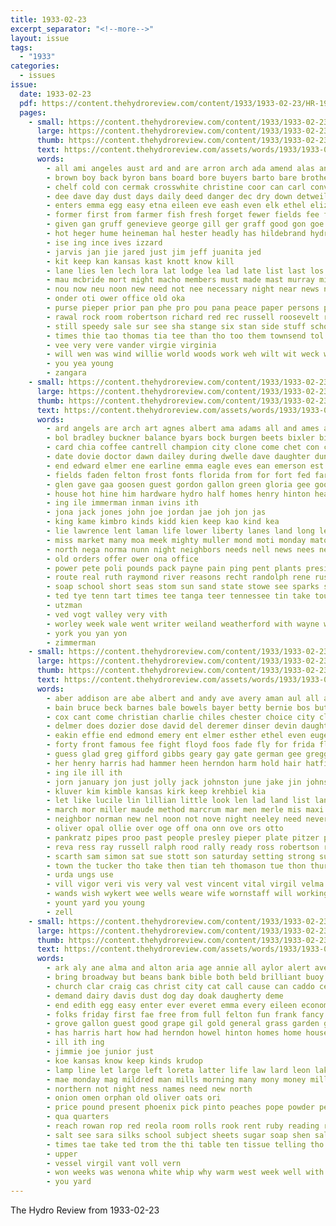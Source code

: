 ```yaml
---
title: 1933-02-23
excerpt_separator: "<!--more-->"
layout: issue
tags:
  - "1933"
categories:
  - issues
issue:
  date: 1933-02-23
  pdf: https://content.thehydroreview.com/content/1933/1933-02-23/HR-1933-02-23.pdf
  pages:
    - small: https://content.thehydroreview.com/content/1933/1933-02-23/small/HR-1933-02-23-01.jpg
      large: https://content.thehydroreview.com/content/1933/1933-02-23/large/HR-1933-02-23-01.jpg
      thumb: https://content.thehydroreview.com/content/1933/1933-02-23/thumbnails/HR-1933-02-23-01.jpg
      text: https://content.thehydroreview.com/assets/words/1933/1933-02-23/HR-1933-02-23-01.txt
      words:
        - all ami angeles aust ard and are arron arch ada amend alas anes axe alfred ane aud anna
        - brown boy back byron bans board bore buyers barto bare brother better both bankers baby beulah beasley bouse bassler ben bale but bill business bride big bell blown bir been
        - chelf cold con cermak crosswhite christine coor can carl conver care chor coyote counts came caroline call class cora county company comes cas city craig carlile cant car charles cour cole
        - dee dave day dust days daily deed danger dec dry down detweiler during delma dear dies dye
        - enters emma egg easy etna eileen eve eash even elk ethel elizabeth ear evita
        - former first from farmer fish fresh forget fewer fields fee farm front florida for far friday few fay fortune
        - given gan gruff genevieve george gill ger graff good gon goe gave gone geneva grain gram gregg
        - hot heger hume heineman hal hester headly has hildebrand hydro him held half harge hoth harry hess home her hoffman huge hem hie hinton hazel had house high hing hee har hews
        - ise ing ince ives izzard
        - jarvis jan jie jared just jim jeff juanita jed
        - kit keep kan kansas kast knott know kill
        - lane lies len lech lora lat lodge lea lad late list last los lees lae light lenora loo later liv leah lorance larkin letter lin lee looke lew
        - mau mcbride mort might macho members must made mast murray mildred more miata mckay moore mash macy mission mix monday may miss mcdonald men man mel matthews many march miller matter mabie mey mil mayor
        - nou now neu noon new need not nee necessary night near news negro noel newton ney north
        - onder oti ower office old oka
        - purse pieper prior pan phe pro pou pana peace paper persons power piece part pie perey president pounds page partner pee pari
        - rawal rock room robertson richard red rec russell roosevelt redford ray robert reading reno rather rozell
        - still speedy sale sur see sha stange six stan side stuff school sith sollie smith shoots sonday story she sense sand sergi states second seas state shaw summ sheriff selman
        - times thie tao thomas tia tee than tho too them townsend tol tolle the tax thi ted texas tell tess thea tea timmons then
        - vee very vere vander virgie virginia
        - will wen was wind willie world woods work weh wilt wit weck windows west washington way win word won wheat week weather water war with
        - you yea young
        - zangara
    - small: https://content.thehydroreview.com/content/1933/1933-02-23/small/HR-1933-02-23-02.jpg
      large: https://content.thehydroreview.com/content/1933/1933-02-23/large/HR-1933-02-23-02.jpg
      thumb: https://content.thehydroreview.com/content/1933/1933-02-23/thumbnails/HR-1933-02-23-02.jpg
      text: https://content.thehydroreview.com/assets/words/1933/1933-02-23/HR-1933-02-23-02.txt
      words:
        - ard angels are arch art agnes albert ama adams all and ames ales ates ago aid ace ane arm
        - bol bradley buckner balance byars bock burgen beets bixler bil best bob better brown bank been basin bill ben bac baby bees bel bost bette burt buckmaster but body bee bir ber business bertha
        - card chia coffee cantrell champion city clone come chet con cross cheal cry colony cause close coby can chris como clinton cotie cant childre columbia choy care cargill coker coe
        - date dovie doctor dawn dailey during dwelle dave daughter dungan dutch daily dines dog does day dear doe danas dinner deal
        - end edward elmer ene earline emma eagle eves ean emerson est erie evangelist eure east every
        - fields faden felton frost fonts florida from for fort fed fare fond folks fata fey fall ford far friday first friends frances farm
        - glen gave gaa goosen guest gordon gallon green gloria gee good gravel
        - house hot hine him hardware hydro half homes henry hinton heaton heart hom home had harry hardin has hunnicutt hamburger hesser harding harm henke hill herndon hamilton her hardie howe
        - ing ile immerman inman ivins ith
        - jona jack jones john joe jordan jae joh jon jas
        - king kame kimbro kinds kidd kien keep kao kind kea
        - lie lawrence lent laman life lower liberty lanes land long let lay labor longer lien late lynn lookeba lloyd lee lon lasley lange lovely
        - miss market many moa meek mighty muller mond moti monday maton mckinley might mies mor mee mate march min mis marshall much morning mur may men mary man mire messimer muriel more mise miller
        - north nega norma nunn night neighbors needs nell news nees new not
        - old orders offer ower ona office
        - power pete poli pounds pack payne pain ping pent plants president past pieper pares pork per pump parent place
        - route real ruth raymond river reasons recht randolph rene russell roy resa reno rake res read ray ros rani ret
        - soap school short seas stom sun sand state stowe see sparks sie sunday side star strength soe salt shape store she sites sick saw serio stockton saturday seep son sus safer scott smith sleep stand sky sood soul ster sat sines steel sale sen sang
        - ted tye tenn tart times tee tanga teer tennessee tin take tou tank thay the try tor
        - utzman
        - ved vogt valley very vith
        - worley week wale went writer weiland weatherford with wayne wish wells woodman west will wilt weeks wry wither white was work wines williams water wall
        - york you yan yon
        - zimmerman
    - small: https://content.thehydroreview.com/content/1933/1933-02-23/small/HR-1933-02-23-03.jpg
      large: https://content.thehydroreview.com/content/1933/1933-02-23/large/HR-1933-02-23-03.jpg
      thumb: https://content.thehydroreview.com/content/1933/1933-02-23/thumbnails/HR-1933-02-23-03.jpg
      text: https://content.thehydroreview.com/assets/words/1933/1933-02-23/HR-1933-02-23-03.txt
      words:
        - aber addison are abe albert and andy ave avery aman aul all appl august apple ago annie ale adolph ask age
        - bain bruce beck barnes bale bowels bayer betty bernie bos but bore bureau ben bridgeport bula bright barber back been bottle bales buyer baby bool bill brought
        - cox cant come christian charlie chiles chester choice city clyde curtis college cross came car clark cold crail claude cause cotto call cheer christi cruzan crystal carman cedar carruthers
        - delmer does dozier dose david del deremer dinser devin daughter dodd daughters doctor dale doing demott days day
        - eakin effie end edmond emery ent elmer esther ethel even eugene east every ernest
        - forty front famous fee fight floyd foos fade fly for frida flora few friday fall folks fry fairy foster fey from fred friends frank fran
        - guess glad greg gifford gibbs geary gay gate german gee gregg guest george gone gentle guthrie
        - her henry harris had hammer heen herndon harm hold hair hatfield health hinton hom hugh hunter harry hubbard hen hopewell hou helps harold home heary hydro hooker helen has heart
        - ing ile ill ith
        - jorn january jon just jolly jack johnston june jake jin johnson john
        - kluver kim kimble kansas kirk keep krehbiel kia
        - let like lucile lin lillian little look len lad land list landon large las left last lassiter leo lark lorene luey
        - march mor miller maude method marcrum mar men merle mis maxi monday mound man milles made money marion mon mae mex miss market much missouri mean
        - neighbor norman new nel noon not nove night neeley need never ness news neal neighbors ning
        - oliver opal ollie over oge off ona onn ove ors otto
        - pankratz pipes proo past people presley pieper plate pitzer per price payne peggy pock power pure pent
        - reva ress ray russell ralph rood rally ready ross robertson roy randall
        - scarth sam simon sat sue stott son saturday setting strong sun sunda shirley snow sanitate seat she simmons south sito service stange sane state sund schoo spain sisson sir sula shank save shanklin show sunshine sai sister shipp staff sis sow school sylvan sunday soy siar smith still
        - town the tucker tho take then tian teh thomason tue thon thurs tol triplett trip test times tio throw them than tickel tie tex triplet
        - urda ungs use
        - vill vigor veri vis very val vest vincent vital virgil velma
        - wands wish wykert wee wells weare wife wornstaff will working with white walker week work waste went wings word walter water was weatherford weak way west wildman
        - yount yard you young
        - zell
    - small: https://content.thehydroreview.com/content/1933/1933-02-23/small/HR-1933-02-23-04.jpg
      large: https://content.thehydroreview.com/content/1933/1933-02-23/large/HR-1933-02-23-04.jpg
      thumb: https://content.thehydroreview.com/content/1933/1933-02-23/thumbnails/HR-1933-02-23-04.jpg
      text: https://content.thehydroreview.com/assets/words/1933/1933-02-23/HR-1933-02-23-04.txt
      words:
        - ark aly ane alma and alton aria age annie all aylor alert aver ata are alls
        - bring broadway but beans bank bible both beld brilliant buoy boy best bent bulk been baptist buy big block beets bars
        - church clar craig cas christ city cat call cause can caddo cee coffee clarence clase cream crail class come cant cotton
        - demand dairy davis dust dog day doak daugherty deme
        - end edith egg easy enter ever everet emma every eileen economy elm
        - folks friday first fae free from full felton fun frank fancy fire famous fresh few for front friends
        - grove gallon guest good grape gil gold general grass garden george green getting
        - has harris hart how had herndon howel hinton homes home house her husband him hail hydro heres hour huggins hodge
        - ill ith ing
        - jimmie joe junior just
        - koe kansas know keep kinds krudop
        - lamp line let large left loreta latter life law lard leon lake
        - mae monday mag mildred man mills morning many mony money miller much men made method market more megee means meats merry mustard mon meal maid
        - northern not night ness names need new north
        - onion omen orphan old oliver oats ori
        - price pound present phoenix pick pinto peaches pope powder per palace pauline pounds pasto pure pastor page
        - qua quarters
        - reach rowan rop red reola room rolls rook rent ruby reading rome roy
        - salt see sara silks school subject sheets sugar soap shen sale sand senior such she sach seed sunday sterling size saturday sick sister save salle second student sunny smith sermon six saving sell stepp study service supply shoe south store sickles
        - times tae take ted trom the thi table ten tissue telling tho townsend then tex taken talk treasure tal thomas them than
        - upper
        - vessel virgil vant voll vern
        - won weeks was wenona white whip why warm west week well with winona water will while work weather warde wallace way wit winsor
        - you yard
---
```


The Hydro Review from 1933-02-23

<!--more-->


